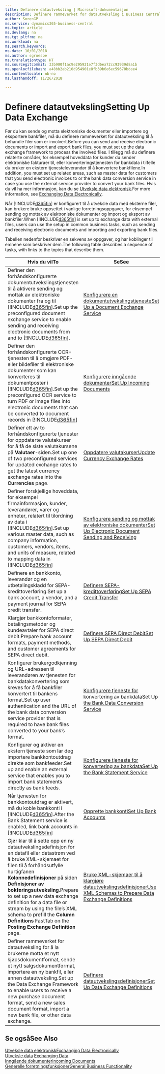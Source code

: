 ```yaml
---
title: Definere datautveksling | Microsoft-dokumentasjon
description: Definere rammeverket for datautveksling i Business Central.
author: SorenGP
ms.service: dynamics365-business-central
ms.topic: article
ms.devlang: na
ms.tgt_pltfrm: na
ms.workload: na
ms.search.keywords: 
ms.date: 10/01/2018
ms.author: sgroespe
ms.translationtype: HT
ms.sourcegitcommit: 33b900f1ac9e295921e7f3d6ea72cc93939d8a1b
ms.openlocfilehash: a48bb2ab210d954901e8fb39b6e6ec59670bdee4
ms.contentlocale: nb-no
ms.lasthandoff: 11/26/2018

---
```

# <a name="setting-up-data-exchange"></a><span data-ttu-id="9689d-103">Definere datautveksling</span><span class="sxs-lookup"><span data-stu-id="9689d-103">Setting Up Data Exchange</span></span>
<span data-ttu-id="9689d-104">Før du kan sende og motta elektroniske dokumenter eller importere og eksportere bankfiler, må du definere rammeverket for datautveksling til å behandle filer som er involvert.</span><span class="sxs-lookup"><span data-stu-id="9689d-104">Before you can send and receive electronic documents or import and export bank files, you must set up the data exchange framework to process the involved files.</span></span> <span data-ttu-id="9689d-105">I tillegg må du definere relaterte områder, for eksempel hoveddata for kunder du sender elektroniske fakturaer til, eller konverteringstjenesten for bankdata i tilfelle du bruker en ekstern tjenesteleverandør til å konvertere bankfilene.</span><span class="sxs-lookup"><span data-stu-id="9689d-105">In addition, you must set up related areas, such as master data for customers that you send electronic invoices to or the bank data conversion service in case you use the external service provider to convert your bank files.</span></span> <span data-ttu-id="9689d-106">Hvis du vil ha mer informasjon, kan du se [Utveksle data elektronisk](across-data-exchange.md).</span><span class="sxs-lookup"><span data-stu-id="9689d-106">For more information, see [Exchanging Data Electronically](across-data-exchange.md).</span></span>  

 <span data-ttu-id="9689d-107">Når [!INCLUDE[d365fin](includes/d365fin_md.md)] er konfigurert til å utveksle data med eksterne filer, kan brukere bruke oppsettet i vanlige forretningsoppgaver, for eksempel sending og mottak av elektroniske dokumenter og import og eksport av bankfiler.</span><span class="sxs-lookup"><span data-stu-id="9689d-107">When [!INCLUDE[d365fin](includes/d365fin_md.md)] is set up to exchange data with external files, users can use the setup in common business tasks, such as sending and receiving electronic documents and importing and exporting bank files.</span></span>  

 <span data-ttu-id="9689d-108">Tabellen nedenfor beskriver en sekvens av oppgaver, og har koblinger til emnene som beskriver dem.</span><span class="sxs-lookup"><span data-stu-id="9689d-108">The following table describes a sequence of tasks, with links to the topics that describe them.</span></span>  

|<span data-ttu-id="9689d-109">**Hvis du vil**</span><span class="sxs-lookup"><span data-stu-id="9689d-109">**To**</span></span>|<span data-ttu-id="9689d-110">**Se**</span><span class="sxs-lookup"><span data-stu-id="9689d-110">**See**</span></span>|  
|------------|-------------|  
|<span data-ttu-id="9689d-111">Definer den forhåndskonfigurerte dokumentutvekslingstjenesten til å aktivere sending og mottak av elektroniske dokumenter fra og til [!INCLUDE[d365fin](includes/d365fin_md.md)].</span><span class="sxs-lookup"><span data-stu-id="9689d-111">Set up the preconfigured document exchange service to enable sending and receiving electronic documents from and to [!INCLUDE[d365fin](includes/d365fin_md.md)].</span></span>|[<span data-ttu-id="9689d-112">Konfigurere en dokumentutvekslingstjeneste</span><span class="sxs-lookup"><span data-stu-id="9689d-112">Set Up a Document Exchange Service</span></span>](across-how-to-set-up-a-document-exchange-service.md)|  
|<span data-ttu-id="9689d-113">Definer den forhåndskonfigurerte OCR-tjenesten til å omgjøre PDF- eller bildefiler til elektroniske dokumenter som kan konverteres til dokumentposter i [!INCLUDE[d365fin](includes/d365fin_md.md)].</span><span class="sxs-lookup"><span data-stu-id="9689d-113">Set up the preconfigured OCR service to turn PDF or image files into electronic documents that can be converted to document records in [!INCLUDE[d365fin](includes/d365fin_md.md)]</span></span>|[<span data-ttu-id="9689d-114">Konfigurere inngående dokumenter</span><span class="sxs-lookup"><span data-stu-id="9689d-114">Set Up Incoming Documents</span></span>](across-how-setup-income-documents.md)|  
|<span data-ttu-id="9689d-115">Definer ett av to forhåndskonfigurerte tjenester for oppdaterte valutakurser for å få de siste valutakursene på **Valutaer**-siden.</span><span class="sxs-lookup"><span data-stu-id="9689d-115">Set up one of two preconfigured services for updated exchange rates to get the latest currency exchange rates into the **Currencies** page.</span></span>|[<span data-ttu-id="9689d-116">Oppdatere valutakurser</span><span class="sxs-lookup"><span data-stu-id="9689d-116">Update Currency Exchange Rates</span></span>](finance-how-update-currencies.md)|  
|<span data-ttu-id="9689d-117">Definer forskjellige hoveddata, for eksempel firmainformasjon, kunder, leverandører, varer og enheter, relatert til tilordning av data i [!INCLUDE[d365fin](includes/d365fin_md.md)].</span><span class="sxs-lookup"><span data-stu-id="9689d-117">Set up various master data, such as company information, customers, vendors, items, and units of measure, related to mapping data in [!INCLUDE[d365fin](includes/d365fin_md.md)]</span></span>|[<span data-ttu-id="9689d-118">Konfigurere sending og mottak av elektroniske dokumenter</span><span class="sxs-lookup"><span data-stu-id="9689d-118">Set Up Electronic Document Sending and Receiving</span></span>](across-how-to-set-up-electronic-document-sending-and-receiving.md)|  
|<span data-ttu-id="9689d-119">Definere en bankkonto, leverandør og en utbetalingskladd for SEPA-kredittoverføring.</span><span class="sxs-lookup"><span data-stu-id="9689d-119">Set up a bank account, a vendor, and a payment journal for SEPA credit transfer.</span></span>|[<span data-ttu-id="9689d-120">Definere SEPA-kredittoverføring</span><span class="sxs-lookup"><span data-stu-id="9689d-120">Set Up SEPA Credit Transfer</span></span>](finance-how-to-set-up-sepa-credit-transfer.md)|  
|<span data-ttu-id="9689d-121">Klargjør bankkontoformater, betalingsmetoder og kundeavtaler for SEPA direct debit.</span><span class="sxs-lookup"><span data-stu-id="9689d-121">Prepare bank account formats, payment methods, and customer agreements for SEPA direct debit.</span></span>|[<span data-ttu-id="9689d-122">Definere SEPA Direct Debit</span><span class="sxs-lookup"><span data-stu-id="9689d-122">Set Up SEPA Direct Debit</span></span>](finance-how-to-set-up-sepa-direct-debit.md)|  
|<span data-ttu-id="9689d-123">Konfigurer brukergodkjenning og URL-adressen til leverandøren av tjenesten for bankdatakonvertering som kreves for å få bankfiler konvertert til bankens format.</span><span class="sxs-lookup"><span data-stu-id="9689d-123">Set up user authentication and the URL of the bank data conversion service provider that is required to have bank files converted to your bank’s format.</span></span>|[<span data-ttu-id="9689d-124">Konfigurere tjeneste for konvertering av bankdata</span><span class="sxs-lookup"><span data-stu-id="9689d-124">Set Up the Bank Data Conversion Service</span></span>](bank-how-setup-bank-data-conversion-service.md)|  
|<span data-ttu-id="9689d-125">Konfigurer og aktiver en ekstern tjeneste som lar deg importere bankkontoutdrag direkte som bankfeeder.</span><span class="sxs-lookup"><span data-stu-id="9689d-125">Set up and enable an external service that enables you to import bank statements directly as bank feeds.</span></span>|[<span data-ttu-id="9689d-126">Konfigurere tjeneste for konvertering av bankdata</span><span class="sxs-lookup"><span data-stu-id="9689d-126">Set Up the Bank Statement Service</span></span>](bank-how-setup-bank-statement-service.md)|  
|<span data-ttu-id="9689d-127">Når tjenesten for bankkontoutdrag er aktivert, må du koble bankkonti i [!INCLUDE[d365fin](includes/d365fin_md.md)].</span><span class="sxs-lookup"><span data-stu-id="9689d-127">After the Bank Statement service is enabled, link bank accounts in [!INCLUDE[d365fin](includes/d365fin_md.md)]</span></span>|[<span data-ttu-id="9689d-128">Opprette bankkonti</span><span class="sxs-lookup"><span data-stu-id="9689d-128">Set Up Bank Accounts</span></span>](bank-how-setup-bank-accounts.md)|  
|<span data-ttu-id="9689d-129">Gjør klar til å sette opp en ny datautvekslingsdefinisjon for en datafil eller datastrøm ved å bruke XML-skjemaet for filen til å forhåndsutfylle hurtigfanen **Kolonnedefinisjoner** på siden **Definisjoner av bokføringsutveksling**.</span><span class="sxs-lookup"><span data-stu-id="9689d-129">Prepare to set up a new data exchange definition for a data file or stream by using the file’s XML schema to prefill the **Column Definitions** FastTab on the **Posting Exchange Definition** page.</span></span>|[<span data-ttu-id="9689d-130">Bruke XML-skjemaer til å klargjøre datautvekslingsdefinisjoner</span><span class="sxs-lookup"><span data-stu-id="9689d-130">Use XML Schemas to Prepare Data Exchange Definitions</span></span>](across-how-to-use-xml-schemas-to-prepare-data-exchange-definitions.md)|  
|<span data-ttu-id="9689d-131">Definer rammeverket for datautveksling for å la brukerne motta et nytt kjøpsdokumentformat, sende et nytt salgsdokumentformat, importere en ny bankfil, eller annen datautveksling.</span><span class="sxs-lookup"><span data-stu-id="9689d-131">Set up the Data Exchange Framework to enable users to receive a new purchase document format, send a new sales document format, import a new bank file, or other data exchange.</span></span>|[<span data-ttu-id="9689d-132">Definere datautvekslingsdefinisjoner</span><span class="sxs-lookup"><span data-stu-id="9689d-132">Set Up Data Exchange Definitions</span></span>](across-how-to-set-up-data-exchange-definitions.md)|  

## <a name="see-also"></a><span data-ttu-id="9689d-133">Se også</span><span class="sxs-lookup"><span data-stu-id="9689d-133">See Also</span></span>  
[<span data-ttu-id="9689d-134">Utveksle data elektronisk</span><span class="sxs-lookup"><span data-stu-id="9689d-134">Exchanging Data Electronically</span></span>](across-data-exchange.md)  
<span data-ttu-id="9689d-135">[Utveksle data](across-exchange-data.md) </span><span class="sxs-lookup"><span data-stu-id="9689d-135">[Exchanging Data](across-exchange-data.md) </span></span>  
[<span data-ttu-id="9689d-136">Inngående dokumenter</span><span class="sxs-lookup"><span data-stu-id="9689d-136">Incoming Documents</span></span>](across-income-documents.md)  
[<span data-ttu-id="9689d-137">Generelle forretningsfunksjoner</span><span class="sxs-lookup"><span data-stu-id="9689d-137">General Business Functionality</span></span>](ui-across-business-areas.md)  

